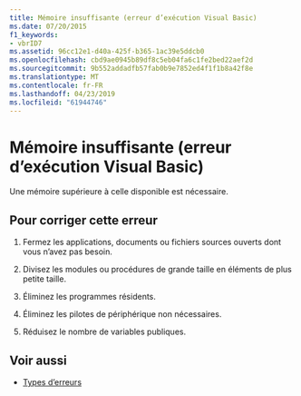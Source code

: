```yaml
---
title: Mémoire insuffisante (erreur d’exécution Visual Basic)
ms.date: 07/20/2015
f1_keywords:
- vbrID7
ms.assetid: 96cc12e1-d40a-425f-b365-1ac39e5ddcb0
ms.openlocfilehash: cbd9ae0945b89df8c5eb04fa6c1fe2bed22aef2d
ms.sourcegitcommit: 9b552addadfb57fab0b9e7852ed4f1f1b8a42f8e
ms.translationtype: MT
ms.contentlocale: fr-FR
ms.lasthandoff: 04/23/2019
ms.locfileid: "61944746"
---
```

# <a name="out-of-memory-visual-basic-run-time-error"></a>Mémoire insuffisante (erreur d’exécution Visual Basic)
Une mémoire supérieure à celle disponible est nécessaire.  
  
## <a name="to-correct-this-error"></a>Pour corriger cette erreur  
  
1. Fermez les applications, documents ou fichiers sources ouverts dont vous n’avez pas besoin.  
  
2. Divisez les modules ou procédures de grande taille en éléments de plus petite taille.  
  
3. Éliminez les programmes résidents.  
  
4. Éliminez les pilotes de périphérique non nécessaires.  
  
5. Réduisez le nombre de variables publiques.  
  
## <a name="see-also"></a>Voir aussi

- [Types d’erreurs](../../visual-basic/programming-guide/language-features/error-types.md)
